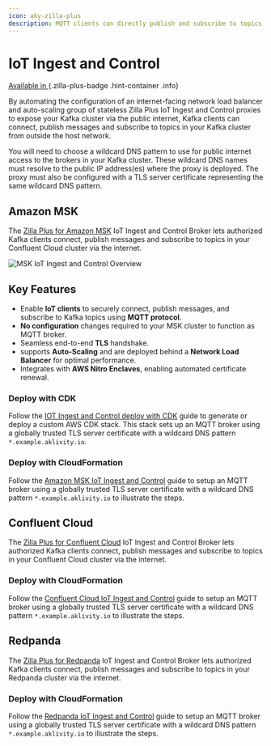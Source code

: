 ```yaml
---
icon: aky-zilla-plus
description: MQTT clients can directly publish and subscribe to topics through MQTT entry points into your Kafka cluster.
---
```


# IoT Ingest and Control

<!-- markdownlint-disable MD024 -->

[Available in <ZillaPlus/>](https://www.aklivity.io/products/zilla-plus)
{.zilla-plus-badge .hint-container .info}

By automating the configuration of an internet-facing network load balancer and auto-scaling group of stateless Zilla Plus IoT Ingest and Control proxies to expose your Kafka cluster via the public internet, Kafka clients can connect, publish messages and subscribe to topics in your Kafka cluster from outside the host network.

You will need to choose a wildcard DNS pattern to use for public internet access to the brokers in your Kafka cluster. These wildcard DNS names must resolve to the public IP address(es) where the <ZillaPlus/> proxy is deployed. The <ZillaPlus/> proxy must also be configured with a TLS server certificate representing the same wildcard DNS pattern.

## Amazon MSK

The [Zilla Plus for Amazon MSK](https://aws.amazon.com/marketplace/pp/prodview-jshnzslazfm44) IoT Ingest and Control Broker lets authorized Kafka clients connect, publish messages and subscribe to topics in your Confluent Cloud cluster via the internet.

![MSK IoT Ingest and Control Overview](/iot_ingestion_control.png)

## Key Features

- Enable **IoT clients** to securely connect, publish messages, and subscribe to Kafka topics using **MQTT protocol**.
- **No configuration** changes required to your MSK cluster to function as MQTT broker.
- Seamless end-to-end **TLS** handshake.
- <ZillaPlus/> supports **Auto-Scaling** and are deployed behind a **Network Load Balancer** for optimal performance.
- Integrates with **AWS Nitro Enclaves**, enabling automated certificate renewal.


### Deploy with CDK

Follow the [IOT Ingest and Control deploy with CDK](https://github.com/aklivity/zilla-plus-aws-templates/tree/main/amazon-msk/cdk/iot-ingest-and-control) guide to generate or deploy a custom AWS CDK stack. This stack sets up an MQTT broker using a globally trusted TLS server certificate with a wildcard DNS pattern `*.example.aklivity.io`.

### Deploy with CloudFormation

Follow the [Amazon MSK IoT Ingest and Control](../../how-tos/confluent-cloud/iot-ingest-control.md) guide to setup an MQTT broker using a globally trusted TLS server certificate with a wildcard DNS pattern `*.example.aklivity.io` to illustrate the steps.

## Confluent Cloud

The [Zilla Plus for Confluent Cloud](https://aws.amazon.com/marketplace/pp/prodview-eblxkinsqbaks) IoT Ingest and Control Broker lets authorized Kafka clients connect, publish messages and subscribe to topics in your Confluent Cloud cluster via the internet.

### Deploy with CloudFormation

Follow the [Confluent Cloud IoT Ingest and Control](../../how-tos/confluent-cloud/iot-ingest-control.md) guide to setup an MQTT broker using a globally trusted TLS server certificate with a wildcard DNS pattern `*.example.aklivity.io` to illustrate the steps.

## Redpanda

The [Zilla Plus for Redpanda](https://aws.amazon.com/marketplace/pp/prodview-sj4kquyndubiu) IoT Ingest and Control Broker lets authorized Kafka clients connect, publish messages and subscribe to topics in your Redpanda cluster via the internet.

### Deploy with CloudFormation

Follow the [Redpanda IoT Ingest and Control](../../how-tos/redpanda/iot-ingest-control.md) guide to setup an MQTT broker using a globally trusted TLS server certificate with a wildcard DNS pattern `*.example.aklivity.io` to illustrate the steps.

